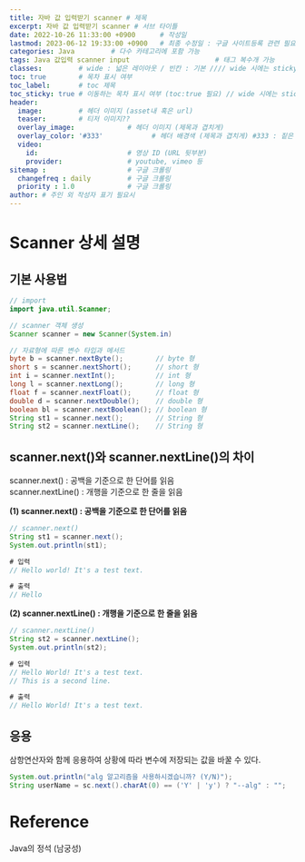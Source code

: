 ```yaml
---
title: 자바 값 입력받기 scanner # 제목
excerpt: 자바 값 입력받기 scanner # 서브 타이틀
date: 2022-10-26 11:33:00 +0900      # 작성일
lastmod: 2023-06-12 19:33:00 +0900   # 최종 수정일 : 구글 사이트등록 관련 필요
categories: Java         # 다수 카테고리에 포함 가능
tags: Java 값입력 scanner input                     # 태그 복수개 가능
classes:         # wide : 넓은 레이아웃 / 빈칸 : 기본 //// wide 시에는 sticky toc 불가
toc: true        # 목차 표시 여부
toc_label:       # toc 제목
toc_sticky: true # 이동하는 목차 표시 여부 (toc:true 필요) // wide 시에는 sticky toc 불가
header: 
  image:         # 헤더 이미지 (asset내 혹은 url)
  teaser:        # 티저 이미지??
  overlay_image:             # 헤더 이미지 (제목과 겹치게)
  overlay_color: '#333'            # 헤더 배경색 (제목과 겹치게) #333 : 짙은 회색
  video:
    id:                      # 영상 ID (URL 뒷부분)
    provider:                # youtube, vimeo 등
sitemap :                    # 구글 크롤링
  changefreq : daily         # 구글 크롤링
  priority : 1.0             # 구글 크롤링
author: # 주인 외 작성자 표기 필요시
---
```

<!--postNo: 20221026_001-->


# Scanner 상세 설명 

## 기본 사용법

```java
// import 
import java.util.Scanner;

// scanner 객체 생성
Scanner scanner = new Scanner(System.in)

// 자료형에 따른 변수 타입과 메서드
byte b = scanner.nextByte();        // byte 형
short s = scanner.nextShort();      // short 형
int i = scanner.nextInt();          // int 형
long l = scanner.nextLong();        // long 형
float f = scanner.nextFloat();      // float 형
double d = scanner.nextDouble();    // double 형
boolean bl = scanner.nextBoolean(); // boolean 형
String st1 = scanner.next();        // String 형
String st2 = scanner.nextLine();    // String 형
```

## scanner.next()와 scanner.nextLine()의 차이

scanner.next()      : 공백을 기준으로 한 단어를 읽음  
scanner.nextLine()  : 개행을 기준으로 한 줄을 읽음  

**(1) scanner.next() : 공백을 기준으로 한 단어를 읽음**

```java
// scanner.next()
String st1 = scanner.next();
System.out.println(st1);

# 입력
// Hello world! It's a test text.

# 출력
// Hello
```

**(2) scanner.nextLine() : 개행을 기준으로 한 줄을 읽음**

```java
// scanner.nextLine()
String st2 = scanner.nextLine();
System.out.println(st2);

# 입력
// Hello World! It's a test text.
// This is a second line.

# 출력
// Hello World! It's a test text.
```

## 응용

삼항연산자와 함께 응용하여 상황에 따라 변수에 저장되는 값을 바꿀 수 있다.  

```java
System.out.println("alg 알고리즘을 사용하시겠습니까? (Y/N)");
String userName = sc.next().charAt(0) == ('Y' | 'y') ? "--alg" : "";
```

# Reference

Java의 정석 (남궁성)